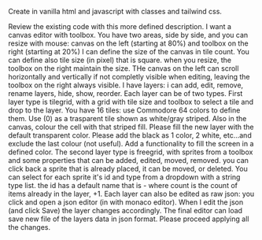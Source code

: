 
Create in vanilla html and javascript with classes and tailwind css.

Review the existing code with this more defined description.
I want a canvas editor with toolbox.
You have two areas, side by side, and you can resize with mouse: canvas on the left (starting at 80%) and toolbox on the right (starting at 20%)
I can define the size of the canvas in tile count. You can define also tile size (in pixel) that is square. when you resize, the toolbox on the right maintain the size.
THe canvas on the left can scroll horizontally and vertically if not completly visible when editing, leaving the toolbox on the right always visible.
I have layers: i can add, edit, remove, rename layers, hide, show, reorder.
Each layer can be of two types.
First layer type is tilegrid, with a grid with tile size and toolbox to select a tile and drop to the layer. You have 16 tiles: use Commodore 64 colors to define them. Use (0) as a trasparent tile shown as white/gray striped. Also in the canvas, colour the cell with that striped fill. Please fill the new layer with the default transparent color. Please add the black as 1 color, 2 white, etc...and exclude the last colour (not useful). Add a functionality to fill the screen in a defined color.
The second layer type is freegrid, with sprites from a toolbox and some properties that can be added, edited, moved, removed. you can click back a sprite that is already placed, it can be moved, or deleted. You can select for each sprite it's id and type from a dropdown with a string type list. the id has a default name that is <itemtype>-<count> where count is the count of items already in the layer, +1.
Each layer can also be edited as raw json: you click and open a json editor (in with monaco editor). When I edit the json (and click Save) the layer changes accordingly.
The final editor can load save new file of the layers data in json format.
Please proceed applying all the changes.